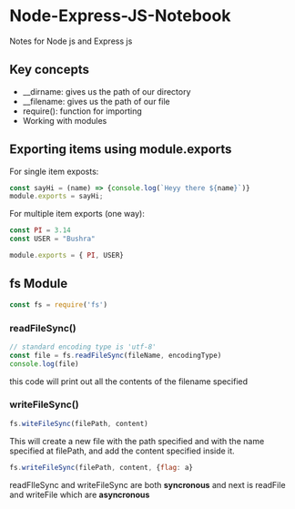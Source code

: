 # Node-Express-JS-Notebook
Notes for Node js and Express js

## Key concepts
* __dirname: gives us the path of our directory
* __filename: gives us the path of our file
* require(): function for importing
* Working with modules
  
## Exporting items using module.exports

For single item exposts:

```js
const sayHi = (name) => {console.log(`Heyy there ${name}`)}
module.exports = sayHi;
```
For multiple item exports (one way):

```js
const PI = 3.14
const USER = "Bushra"

module.exports = { PI, USER}
```
## fs Module

```js
const fs = require('fs')
```
### readFileSync()
```js
// standard encoding type is 'utf-8'
const file = fs.readFileSync(fileName, encodingType)
console.log(file)
```
this code will print out all the contents of the filename specified

### writeFileSync()
```js
fs.witeFileSync(filePath, content)
```

This will create a new file with the path specified and with the name specified at filePath, and add the content specified inside it.

```js
fs.writeFileSync(filePath, content, {flag: a}
```
readFIleSync and writeFileSync are both <b>syncronous</b> and next is readFile and writeFile which are <b>asyncronous</b>
